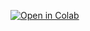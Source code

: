 [![Open in Colab](https://colab.research.google.com/assets/colab-badge.svg)](https://colab.research.google.com/github/fahmiad/CNN/blob/main/klasifikasi_cabe_resnet34_(1).ipynb)

